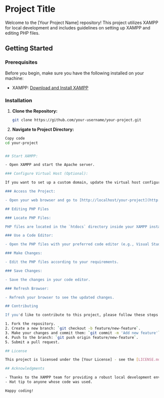 # Project Title

Welcome to the [Your Project Name] repository! This project utilizes XAMPP for local development and includes guidelines on setting up XAMPP and editing PHP files.

## Getting Started

### Prerequisites

Before you begin, make sure you have the following installed on your machine:

- XAMPP: [Download and Install XAMPP](https://www.apachefriends.org/index.html)

### Installation

1. **Clone the Repository:**
   ```bash
   git clone https://github.com/your-username/your-project.git
2. **Navigate to Project Directory:**
```bash
Copy code
cd your-project


## Start XAMPP:

- Open XAMPP and start the Apache server.

### Configure Virtual Host (Optional):

If you want to set up a custom domain, update the virtual host configuration in `httpd-vhosts.conf` and add an entry to your system's hosts file.

### Access the Project:

- Open your web browser and go to [http://localhost/your-project](http://localhost/your-project).

## Editing PHP Files

### Locate PHP Files:

PHP files are located in the `htdocs` directory inside your XAMPP installation folder.

### Use a Code Editor:

- Open the PHP files with your preferred code editor (e.g., Visual Studio Code, Sublime Text).

### Make Changes:

- Edit the PHP files according to your requirements.

### Save Changes:

- Save the changes in your code editor.

### Refresh Browser:

- Refresh your browser to see the updated changes.

## Contributing

If you'd like to contribute to this project, please follow these steps:

1. Fork the repository.
2. Create a new branch: `git checkout -b feature/new-feature`.
3. Make your changes and commit them: `git commit -m 'Add new feature'`.
4. Push to the branch: `git push origin feature/new-feature`.
5. Submit a pull request.

## License

This project is licensed under the [Your License] - see the [LICENSE.md](LICENSE.md) file for details.

## Acknowledgments

- Thanks to the XAMPP team for providing a robust local development environment.
- Hat tip to anyone whose code was used.

Happy coding!
